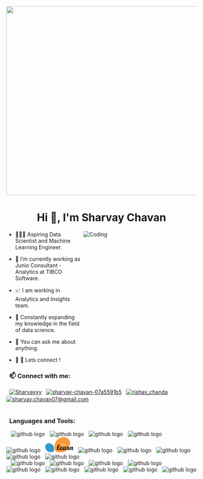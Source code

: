 <img src="https://camo.githubusercontent.com/3b6ac7ffce4ad464299706cc72944505ebddf31912e2d3af4d996858e2915d37/68747470733a2f2f696d672e6574696d672e636f6d2f7468756d622f6d7369642d38343134363035362c77696474682d313230302c6865696768742d3930302c696d6773697a652d3633383035332c726573697a656d6f64652d382f32303231303730365f646576656c6f7065722d65636f6e6f6d795f30312e6a7067"  width="1400" height="500" />
<h1 align="center">Hi 👋, I'm Sharvay Chavan</h1>

<img align="right" alt="Coding" width="300" height="350" src="https://media4.giphy.com/media/4FQMuOKR6zQRO/200.gif?cid=95b27944t5mwbiqx03kdgkpopc074lmrl3b3gcyo8qoylksj&ep=v1_gifs_gifId&rid=200.gif&ct=g">


- 👨🏼‍💻 Aspiring Data Scientist and Machine Learning Engineer.

- 💼 I’m currently working as Junio Consultant - Analytics at TIBCO Software.

- 📈 I am working in Analytics and Insights team.

- 🌱 Constantly expanding my knowledge in the field of data science.

- 💬 You can ask me about anything.

- 🤜 🤛 Lets connect !

<h3 align="left">&nbsp; 📫 Connect with me:</h3>
<p align="left">
&nbsp;
<a href="https://twitter.com/Sharvayyy" target="blank"><img align="center" src="https://raw.githubusercontent.com/rahuldkjain/github-profile-readme-generator/master/src/images/icons/Social/twitter.svg" alt="Sharvayyy" height="30" width="40" /></a> &nbsp;
<a href="https://www.linkedin.com/in/sharvay-chavan-07a5591b5/" target="blank"><img align="center" src="https://raw.githubusercontent.com/rahuldkjain/github-profile-readme-generator/master/src/images/icons/Social/linked-in-alt.svg" alt="sharvay-chavan-07a5591b5" height="30" width="40" /></a> &nbsp;
<a href="https://instagram.com/_sharry_7" target="blank"><img align="center" src="https://raw.githubusercontent.com/rahuldkjain/github-profile-readme-generator/master/src/images/icons/Social/instagram.svg" alt="rishav_chanda" height="30" width="40" /></a> &nbsp;
<a href="mailto:sharvay.chavan07@gmail.com" target="blank"><img align="center" src="https://mailmeteor.com/logos/assets/PNG/Gmail_Logo_512px.png" alt="sharvay.chavan07@gmail.com" height="30" width="40" /></a> &nbsp;
</p>

#

<h3 align="left">&nbsp; Languages and Tools:</h3>
<p align="left"> 
&nbsp;&nbsp;
<img src="https://cdn.jsdelivr.net/gh/devicons/devicon/icons/python/python-original.svg" height="40" alt="github logo"/>
<img width="5" />
<img src="https://cdn.jsdelivr.net/gh/devicons/devicon/icons/numpy/numpy-original.svg" height="40" alt="github logo"/>
<img width="5" />
<img src="https://cdn.jsdelivr.net/gh/devicons/devicon/icons/pandas/pandas-original-wordmark.svg" height="40" alt="github logo"/>
<img width="5" />
<img src="https://upload.wikimedia.org/wikipedia/commons/8/84/Matplotlib_icon.svg" height="40" alt="github logo"/>
<img width="5" />
<img src="https://seaborn.pydata.org/_images/logo-mark-lightbg.svg" height="40" alt="github logo"/>
<img width="5" />
<img src="https://github.com/scikit-learn/scikit-learn/blob/main/doc/logos/1280px-scikit-learn-logo.png" height="40" alt="github logo"/>
<img width="5" />
<img src="https://cdn.jsdelivr.net/gh/devicons/devicon/icons/tensorflow/tensorflow-original.svg" height="40" alt="github logo"/>
<img width="5" />          
<img src="https://cdn.jsdelivr.net/gh/devicons/devicon/icons/opencv/opencv-original.svg" height="40" alt="github logo"/>
<img width="5" />  
<img src="https://cdn.jsdelivr.net/gh/devicons/devicon/icons/jupyter/jupyter-original-wordmark.svg" height="40" alt="github logo"/>
<img width="5" />  
<img src="https://cdn.jsdelivr.net/gh/devicons/devicon/icons/pytorch/pytorch-original.svg" height="40" alt="github logo"/>
<img width="5" />  
<img src="https://github.com/valohai/ml-logos/blob/master/keras.svg" height="40" alt="github logo"/>
<img width="5" />
<br> &nbsp;&nbsp;
<img src="https://github.com/Sharvay/Sharvay/assets/58617940/2d80da73-b02f-483b-9e92-c987c87ffc15" height="35" alt="github logo"/> 
<img width="5" />
<img src="https://cdn.jsdelivr.net/gh/devicons/devicon/icons/mysql/mysql-original.svg" height="40" alt="github logo"/>
<img width="5" />
<img src="https://cdn.jsdelivr.net/gh/devicons/devicon/icons/mongodb/mongodb-original.svg" height="40" alt="github logo"/>
<img width="5" />
<img src="https://cdn.jsdelivr.net/gh/devicons/devicon/icons/amazonwebservices/amazonwebservices-original.svg" height="40" alt="github logo"/>
<img width="5" />
<img src="https://cdn.jsdelivr.net/gh/devicons/devicon/icons/django/django-plain.svg" height="40" alt="github logo"/>
<img width="5" />
<img src="https://cdn.jsdelivr.net/gh/devicons/devicon/icons/html5/html5-original.svg" height="40" alt="github logo"/>
<img width="5" />
<img src="https://cdn.jsdelivr.net/gh/devicons/devicon/icons/css3/css3-original.svg" height="40" alt="github logo"/>
<img width="5" />
<img src="https://cdn.jsdelivr.net/gh/devicons/devicon/icons/javascript/javascript-original.svg" height="40" alt="github logo"/>
<img width="5" />
<img src="https://cdn.jsdelivr.net/gh/devicons/devicon/icons/bootstrap/bootstrap-original.svg" height="40" alt="github logo"/>
<img width="5" />


</p>

